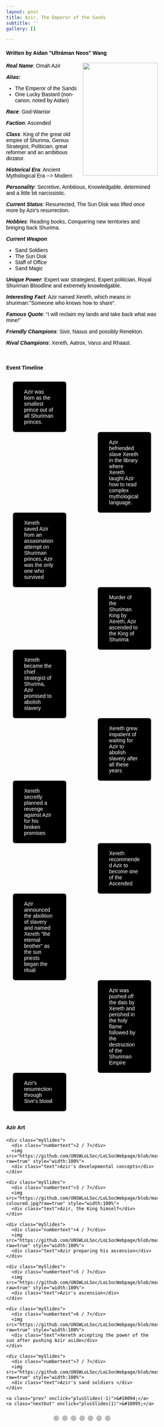 ```yaml
---
layout: post
title: Azir, The Emperor of the Sands
subtitle: ''
gallery: []

---
```

#### Written by Aidan "Ultráman Neos" Wang
<html>
  <img src="https://github.com/UNSWLoLSoc/LoLSocWebpage/blob/master/uploads/azir%20portrait%20new.jpg?raw=true" width="200" height="300" style="float:right">
  
  <p> <strong><em>Real Name</em></strong>: Omah Azir </p>
  <p><strong><em>Alias:</em></strong></p>
  <ul>
  <li>The Emperor of the Sands</li>
  <li> One Lucky Bastard (non-canon, noted by Aidan)</li>
  </ul>
  
  <p> <strong><em>Race</em></strong>: God-Warrior </p>
  
  <p> <strong><em>Faction</em></strong>: Ascended </p>
  
  <p> <strong><em>Class</em></strong>: King of the great old empire of Shurima, Genius Strategist, Politician, great reformer and an ambitious dictator. </p>
  
  <p> <strong><em>Historical Era</em></strong>: Ancient Mythological Era --> Modern </p>
  
  <p> <strong><em>Personality</em></strong>:  Secretive, Ambitious, Knowledgable, determined and a little bit narcissistic. </p>
  
  <p><strong><em> Current Status</em></strong>: Resurrected, The Sun Disk was lifted once more by Azir's resurrection. </p>
  
  <p> <strong><em>Hobbies</em></strong>: Reading books, Conquering new territories and bringing back Shurima. </p>
  
  <p> <strong><em>Current Weapon</em></strong>: </p>
  <ul>
  <li>Sand Soldiers</li>
  <li>The Sun Disk</li>
  <li>Staff of Office</li>
  <li>Sand Magic</li>
  </ul>
  
  <p> <strong><em>Unique Power</em></strong>: Expert war strategiest, Expert politician, Royal Shuriman Bloodline and extremely knowledgable. </p>
  
  <p> <strong><em>Interesting Fact</em></strong>: Azir named Xereth, which means in shuriman:"Someone who knows how to share".</p>
  
  <p> <strong><em>Famous Quote</em></strong>: “I will reclaim my lands and take back what was mine!”</p>
  
  <p> <strong><em>Friendly Champions</em></strong>: Sivir, Nasus and possibly Renekton.</p>
  
  <p> <strong><em>Rival Champions</em></strong>: Xereth, Aatrox, Varus and Rhaast. </p>
 
  <br>
  <h4> Event Timeline </h4>
  <meta name="viewport" content="width=device-width, initial-scale=1.0">
  <style>
    * {
      box-sizing: border-box;
    }
    
    p {
      margin: 10px 0;
    }
  
    body {
      color:black;
      font-family: Helvetica, sans-serif;
    }
  
    #para1 {
      color: white;
    } 
  
    /* The actual timeline (the vertical ruler) */
    .timeline {
      position: relative;
      max-width: 780px;
      margin: 0 auto;
    }
  
    /* The actual timeline (the vertical ruler) */
    .timeline::after {
      content: '';
      position: absolute;
      width: 6px;
      background-color: black;
      top: 0;
      bottom: 0;
      left: 50%;
      margin-left: -3px;
    }
  
    /* Container around content */
    .cont {
      padding: 0px 40px;
      position: relative;
      background-color: inherit;
      width: 55%;
    }
  
    /* The circles on the timeline */
    .cont::after {
      content: '';
      position: absolute;
      width: 25px;
      height: 25px;
      right: -17px;
      background-color: white;
      border: 4px solid #FF9F55;
      top: 15px;
      border-radius: 50%;
      z-index: 1;
    }
  
    /* Place the container to the left */
    .left {
      left: -5.5%;
    }
  
    /* Place the container to the right */
    .right {
      left: 50.5%;
    }
  
    /* Add arrows to the left container (pointing right) */
    .left::before {
      content: " ";
      height: 0;
      position: absolute;
      top: 22px;
      width: 0;
      z-index: 1;
      right: 30px;
      border: medium solid black;
      border-width: 10px 0 10px 10px;
      border-color: transparent transparent transparent black;
    }
  
    /* Add arrows to the right container (pointing left) */
    .right::before {
      content: " ";
      height: 0;
      position: absolute;
      top: 22px;
      width: 0;
      z-index: 1;
      left: 30px;
      border: medium solid black;
      border-width: 10px 10px 10px 0;
      border-color: transparent black transparent transparent;
    }
  
    /* Fix the circle for containers on the right side */
    .right::after {
      left: -16px;
    }
  
    /* The actual content */
    .content {
      padding: 5px 30px;
      background-color:black;
      position: relative;
      border-radius: 6px;
    }
  
    /* Media queries - Responsive timeline on screens less than 600px wide */
    @media screen and (max-width: 600px) {
      /* Place the timelime to the left */
      .timeline::after {
        left: 30px;
      }
  
  
      /* Full-width containers */
      .cont {
        width: 100%;
        padding-left: 70px;
        padding-right: 25px;
      }
  
      /* Make sure that all arrows are pointing leftwards */
      .cont::before {
        left: 60px;
        border: medium solid white;
        border-width: 10px 10px 10px 0;
        border-color: transparent white transparent transparent;
      }
  
      /* Make sure all circles are at the same spot */
      .left::after, .right::after {
        left: 15px;
        
      }
  
      /* Make all right containers behave like the left ones */
      .right {
        left: 0%;
      }
       .left {
        left: 0%;
      }
    }
  </style>
  
  <style>
    * {box-sizing: border-box}
    body {font-family: Verdana, sans-serif; margin:0}
    .mySlides {display: none}
    img {vertical-align: middle;}
  
    /* Slideshow container */
    .slideshow-container {
      max-width: 1000px;
      position: relative;
      margin: auto;
    }
  
    /* Next & previous buttons */
    .prev, .nextbut {
      cursor: pointer;
      position: absolute;
      top: 50%;
      width: auto;
      padding: 16px;
      margin-top: -22px;
      color: white;
      font-weight: bold;
      font-size: 18px;
      transition: 0.6s ease;
      border-radius: 0 3px 3px 0;
      user-select: none;
    }
  
    /* Position the "next button" to the right */
    .nextbut {
      right: 0;
      border-radius: 3px 0 0 3px;
    }
  
    /* On hover, add a black background color with a little bit see-through */
    .prev:hover, .nextbut:hover {
      background-color: rgba(0,0,0,0.8);
    }
  
    /* Caption text */
    .text {
      color: #f2f2f2;
      font-size: 15px;
      padding: 8px 12px;
      position: absolute;
      bottom: 8px;
      width: 100%;
      text-align: center;
    }
  
    /* Number text (1/3 etc) */
    .numbertext {
      color: #f2f2f2;
      font-size: 12px;
      padding: 8px 12px;
      position: absolute;
      top: 0;
    }
  
    /* The dots/bullets/indicators */
    .dot {
      cursor: pointer;
      height: 15px;
      width: 15px;
      margin: 0 2px;
      background-color: #bbb;
      border-radius: 50%;
      display: inline-block;
      transition: background-color 0.6s ease;
    }
  
    .active, .dot:hover {
      background-color: #717171;
    }
  
    /* Fading animation */
    .fade {
      -webkit-animation-name: fade;
      -webkit-animation-duration: 1.5s;
      animation-name: fade;
      animation-duration: 1.5s;
    }
  
    @-webkit-keyframes fade {
      from {opacity: .4} 
      to {opacity: 1}
    }
  
    @keyframes fade {
      from {opacity: .4} 
      to {opacity: 1}
    }
  
    /* On smaller screens, decrease text size */
    @media only screen and (max-width: 300px) {
      .prev, .nextbut,.text {font-size: 11px}
    }
  </style>
  
  <div id="para1" class="timeline" style="padding-top: 10px;">
    <div class="cont left">
      <div class="content">
        <p >Azir was born as the smallest prince out of all Shuriman princes.</p>
      </div>
    </div>
    <div class="cont right">
      <div class="content">
        <p>Azir befriended slave Xereth in the library where Xereth taught Azir how to read complex mythological language.</p>
      </div>
    </div>
    <div class="cont left">
      <div class="content">
        <p>Xereth saved Azir from an assasination attempt on Shuriman princes, Azir was the only one who survived</p>
      </div>
    </div>
    <div class="cont right">
      <div class="content">
        <p>Murder of the Shuriman King by Xereth, Azir ascended to the King of Shurima</p>
      </div>
    </div>
    <div class="cont left">
      <div class="content">
        <p>Xereth became the chief strategist of Shurima, Azir promised to abolish slavery</p>
      </div>
    </div>
    <div class="cont right">
      <div class="content">
        <p>Xereth grew impatient of waiting for Azir to abolish slavery after all these years </p>
      </div>
    </div>
    <div class="cont left">
      <div class="content">
        <p>Xereth secretly planned a revenge against Azir for his broken promises </p>
      </div>
    </div>
    <div class="cont right">
      <div class="content">
        <p>Xereth recommended Azir to become one of the Ascended </p>
      </div>
    </div>
    <div class="cont left">
      <div class="content">
        <p>Azir announced the abolition of slavery and named Xereth "the eternal brother" as the sun priests began the ritual </p>
      </div>
    </div>
    <div class="cont right">
        <div class="content">
          <p>Azir was pushed off the dais by Xereth and perished in the holy flame followed by the destruction of the Shuriman Empire </p>
        </div>
      </div>
    <div class="cont left">
      <div class="content">
        <p>Azir's resurrection through Sivir's blood</p>
      </div>
    </div>
  </div>
  <br>
  <h4> Azir Art </h4>
  <meta name="viewport" content="width=device-width, initial-scale=1">
  
  <div class="slideshow-container">
    <div class="mySlides">
      <div class="numbertext">1 / 7</div>
      <img src="https://github.com/UNSWLoLSoc/LoLSocWebpage/blob/master/uploads/azir%20and%20the%20city%20of%20the%20sun.jpg?raw=true" style="width:100%">
      <div class="text">Azir making reforms to the City of the Sun</div>
    </div>
  
    <div class="mySlides">
      <div class="numbertext">2 / 7</div>
      <img src="https://github.com/UNSWLoLSoc/LoLSocWebpage/blob/master/uploads/azir%20developmental%20concepts.jpg?raw=true" style="width:100%">
      <div class="text">Azir's developmental concepts</div>
    </div>
  
    <div class="mySlides">
      <div class="numbertext">3 / 7</div>
      <img src="https://github.com/UNSWLoLSoc/LoLSocWebpage/blob/master/uploads/azir-coloured.jpg?raw=true" style="width:100%">
      <div class="text">Azir, the King himself</div>
    </div>
  
    <div class="mySlides">
      <div class="numbertext">4 / 7</div>
      <img src="https://github.com/UNSWLoLSoc/LoLSocWebpage/blob/master/uploads/azir%20preparing%20his%20ascension.jpg?raw=true" style="width:100%">
      <div class="text">Azir preparing his ascension</div>
    </div>
  
    <div class="mySlides">
      <div class="numbertext">5 / 7</div>
      <img src="https://github.com/UNSWLoLSoc/LoLSocWebpage/blob/master/uploads/azir's%20ascension.png?raw=true" style="width:100%">
      <div class="text">Azir's ascension</div>
    </div>
  
    <div class="mySlides">
      <div class="numbertext">6 / 7</div>
      <img src="https://github.com/UNSWLoLSoc/LoLSocWebpage/blob/master/uploads/Azir%20accepting%20the%20power%20of%20the%20sun%20after%20shoving%20azir%20to%20the%20side.jpg?raw=true" style="width:100%">
      <div class="text">Xereth accepting the power of the sun after pushing Azir aside</div>
    </div>
  
    <div class="mySlides">
      <div class="numbertext">7 / 7</div>
      <img src="https://github.com/UNSWLoLSoc/LoLSocWebpage/blob/master/uploads/Sand%20Soldier.png?raw=true" style="width:100%">
      <div class="text">Azir's sand soldiers </div>
    </div>
  
    <a class="prev" onclick="plusSlides(-1)">&#10094;</a>
    <a class="nextbut" onclick="plusSlides(1)">&#10095;</a>
  </div>
  
  <div style="text-align:center; padding-top: 10px;">
      <span class="dot" onclick="currentSlide(1)"></span> 
      <span class="dot" onclick="currentSlide(2)"></span> 
      <span class="dot" onclick="currentSlide(3)"></span> 
      <span class="dot" onclick="currentSlide(4)"></span> 
      <span class="dot" onclick="currentSlide(5)"></span> 
      <span class="dot" onclick="currentSlide(6)"></span> 
      <span class="dot" onclick="currentSlide(7)"></span> 
  </div>
  
  <script>
  var slideIndex = 1;
  showSlides(slideIndex);
  
  function plusSlides(n) {
    showSlides(slideIndex += n);
  }
  
  function currentSlide(n) {
    showSlides(slideIndex = n);
  }
  
  function showSlides(n) {
    var i;
    var slides = document.getElementsByClassName("mySlides");
    var dots = document.getElementsByClassName("dot");
    if (n > slides.length) {slideIndex = 1}    
    if (n < 1) {slideIndex = slides.length}
    for (i = 0; i < slides.length; i++) {
        slides[i].style.display = "none";  
    }
    for (i = 0; i < dots.length; i++) {
        dots[i].className = dots[i].className.replace(" active", "");
    }
    slides[slideIndex-1].style.display = "block";  
    dots[slideIndex-1].className += " active";
  }
  </script>
  </html>